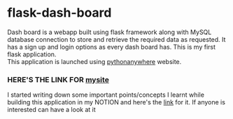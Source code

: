 # flask-dash-board
Dash board is a webapp built using flask framework along with MySQL database connection to store and retrieve the required data as requested. It has a sign up and login options as every dash board has. This is my first flask application.  
This application is launched using [pythonanywhere](https://www.pythonanywhere.com/user/) website.    
### HERE'S THE LINK FOR [mysite](http://rahul0510.pythonanywhere.com/)  
I started writing down some important points/concepts I learnt while building this application in my NOTION and here's the [link](https://www.notion.so/Flask-Dash-Board-dd5e5d836a5140c48347c3dbc7fe302f) for it. If anyone is interested can have a look at it
